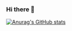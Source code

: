 ### Hi there 👋

[![Anurag's GitHub stats](https://github-readme-stats.vercel.app/api?username=nataliakist)](https://github.com/nataliakist/github-readme-stats)

<!--
**nataliakist/nataliakist** is a ✨ _special_ ✨ repository because its `README.md` (this file) appears on your GitHub profile.

Here are some ideas to get you started:

- 🔭 I’m currently working on ...
- 🌱 I’m currently learning ...
- 👯 I’m looking to collaborate on ...
- 🤔 I’m looking for help with ...
- 💬 Ask me about ...
- 📫 How to reach me: ...
- 😄 Pronouns: ...
- ⚡ Fun fact: ...
-->
